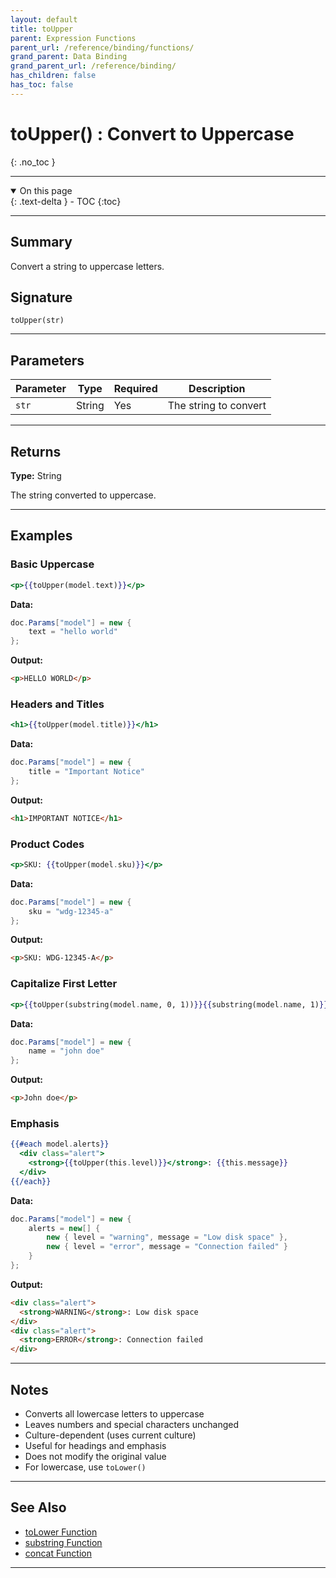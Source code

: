 ```yaml
---
layout: default
title: toUpper
parent: Expression Functions
parent_url: /reference/binding/functions/
grand_parent: Data Binding
grand_parent_url: /reference/binding/
has_children: false
has_toc: false
---
```


# toUpper() : Convert to Uppercase
{: .no_toc }

---

<details open class='top-toc' markdown="block">
  <summary>
    On this page
  </summary>
  {: .text-delta }
- TOC
{:toc}
</details>

---

## Summary

Convert a string to uppercase letters.

## Signature

```
toUpper(str)
```

---

## Parameters

| Parameter | Type | Required | Description |
|-----------|------|----------|-------------|
| `str` | String | Yes | The string to convert |

---

## Returns

**Type:** String

The string converted to uppercase.

---

## Examples

### Basic Uppercase

```handlebars
<p>{{toUpper(model.text)}}</p>
```

**Data:**
```csharp
doc.Params["model"] = new {
    text = "hello world"
};
```

**Output:**
```html
<p>HELLO WORLD</p>
```

### Headers and Titles

```handlebars
<h1>{{toUpper(model.title)}}</h1>
```

**Data:**
```csharp
doc.Params["model"] = new {
    title = "Important Notice"
};
```

**Output:**
```html
<h1>IMPORTANT NOTICE</h1>
```

### Product Codes

```handlebars
<p>SKU: {{toUpper(model.sku)}}</p>
```

**Data:**
```csharp
doc.Params["model"] = new {
    sku = "wdg-12345-a"
};
```

**Output:**
```html
<p>SKU: WDG-12345-A</p>
```

### Capitalize First Letter

```handlebars
<p>{{toUpper(substring(model.name, 0, 1))}}{{substring(model.name, 1)}}</p>
```

**Data:**
```csharp
doc.Params["model"] = new {
    name = "john doe"
};
```

**Output:**
```html
<p>John doe</p>
```

### Emphasis

```handlebars
{{#each model.alerts}}
  <div class="alert">
    <strong>{{toUpper(this.level)}}</strong>: {{this.message}}
  </div>
{{/each}}
```

**Data:**
```csharp
doc.Params["model"] = new {
    alerts = new[] {
        new { level = "warning", message = "Low disk space" },
        new { level = "error", message = "Connection failed" }
    }
};
```

**Output:**
```html
<div class="alert">
  <strong>WARNING</strong>: Low disk space
</div>
<div class="alert">
  <strong>ERROR</strong>: Connection failed
</div>
```

---

## Notes

- Converts all lowercase letters to uppercase
- Leaves numbers and special characters unchanged
- Culture-dependent (uses current culture)
- Useful for headings and emphasis
- Does not modify the original value
- For lowercase, use `toLower()`

---

## See Also

- [toLower Function](./toLower.md)
- [substring Function](./substring.md)
- [concat Function](./concat.md)

---
